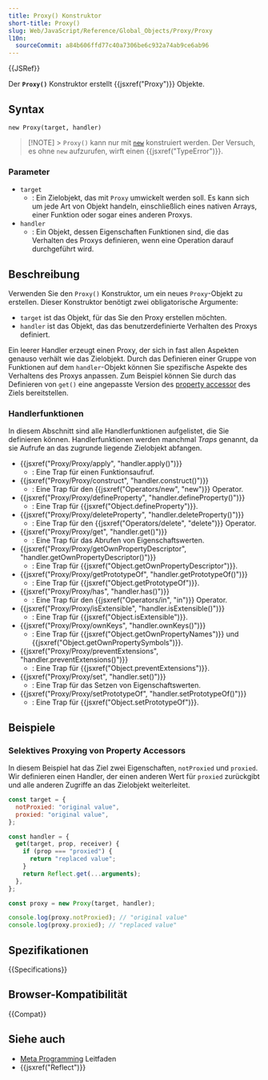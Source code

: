 ```yaml
---
title: Proxy() Konstruktor
short-title: Proxy()
slug: Web/JavaScript/Reference/Global_Objects/Proxy/Proxy
l10n:
  sourceCommit: a84b606ffd77c40a7306be6c932a74ab9ce6ab96
---
```


{{JSRef}}

Der **`Proxy()`** Konstruktor erstellt {{jsxref("Proxy")}} Objekte.

## Syntax

```js-nolint
new Proxy(target, handler)
```

> [!NOTE] > `Proxy()` kann nur mit [`new`](/de/docs/Web/JavaScript/Reference/Operators/new) konstruiert werden. Der Versuch, es ohne `new` aufzurufen, wirft einen {{jsxref("TypeError")}}.

### Parameter

- `target`
  - : Ein Zielobjekt, das mit `Proxy` umwickelt werden soll. Es kann sich um jede Art von Objekt handeln, einschließlich eines nativen Arrays, einer Funktion oder sogar eines anderen Proxys.
- `handler`
  - : Ein Objekt, dessen Eigenschaften Funktionen sind, die das Verhalten des Proxys definieren, wenn eine Operation darauf durchgeführt wird.

## Beschreibung

Verwenden Sie den `Proxy()` Konstruktor, um ein neues `Proxy`-Objekt zu erstellen. Dieser Konstruktor benötigt zwei obligatorische Argumente:

- `target` ist das Objekt, für das Sie den Proxy erstellen möchten.
- `handler` ist das Objekt, das das benutzerdefinierte Verhalten des Proxys definiert.

Ein leerer Handler erzeugt einen Proxy, der sich in fast allen Aspekten genauso verhält wie das Zielobjekt. Durch das Definieren einer Gruppe von Funktionen auf dem `handler`-Objekt können Sie spezifische Aspekte des Verhaltens des Proxys anpassen. Zum Beispiel können Sie durch das Definieren von `get()` eine angepasste Version des [property accessor](/de/docs/Web/JavaScript/Reference/Operators/Property_accessors) des Ziels bereitstellen.

### Handlerfunktionen

In diesem Abschnitt sind alle Handlerfunktionen aufgelistet, die Sie definieren können. Handlerfunktionen werden manchmal _Traps_ genannt, da sie Aufrufe an das zugrunde liegende Zielobjekt abfangen.

- {{jsxref("Proxy/Proxy/apply", "handler.apply()")}}
  - : Eine Trap für einen Funktionsaufruf.
- {{jsxref("Proxy/Proxy/construct", "handler.construct()")}}
  - : Eine Trap für den {{jsxref("Operators/new", "new")}} Operator.
- {{jsxref("Proxy/Proxy/defineProperty", "handler.defineProperty()")}}
  - : Eine Trap für {{jsxref("Object.defineProperty")}}.
- {{jsxref("Proxy/Proxy/deleteProperty", "handler.deleteProperty()")}}
  - : Eine Trap für den {{jsxref("Operators/delete", "delete")}} Operator.
- {{jsxref("Proxy/Proxy/get", "handler.get()")}}
  - : Eine Trap für das Abrufen von Eigenschaftswerten.
- {{jsxref("Proxy/Proxy/getOwnPropertyDescriptor", "handler.getOwnPropertyDescriptor()")}}
  - : Eine Trap für {{jsxref("Object.getOwnPropertyDescriptor")}}.
- {{jsxref("Proxy/Proxy/getPrototypeOf", "handler.getPrototypeOf()")}}
  - : Eine Trap für {{jsxref("Object.getPrototypeOf")}}.
- {{jsxref("Proxy/Proxy/has", "handler.has()")}}
  - : Eine Trap für den {{jsxref("Operators/in", "in")}} Operator.
- {{jsxref("Proxy/Proxy/isExtensible", "handler.isExtensible()")}}
  - : Eine Trap für {{jsxref("Object.isExtensible")}}.
- {{jsxref("Proxy/Proxy/ownKeys", "handler.ownKeys()")}}
  - : Eine Trap für {{jsxref("Object.getOwnPropertyNames")}} und
    {{jsxref("Object.getOwnPropertySymbols")}}.
- {{jsxref("Proxy/Proxy/preventExtensions", "handler.preventExtensions()")}}
  - : Eine Trap für {{jsxref("Object.preventExtensions")}}.
- {{jsxref("Proxy/Proxy/set", "handler.set()")}}
  - : Eine Trap für das Setzen von Eigenschaftswerten.
- {{jsxref("Proxy/Proxy/setPrototypeOf", "handler.setPrototypeOf()")}}
  - : Eine Trap für {{jsxref("Object.setPrototypeOf")}}.

## Beispiele

### Selektives Proxying von Property Accessors

In diesem Beispiel hat das Ziel zwei Eigenschaften, `notProxied` und `proxied`. Wir definieren einen Handler, der einen anderen Wert für `proxied` zurückgibt und alle anderen Zugriffe an das Zielobjekt weiterleitet.

```js
const target = {
  notProxied: "original value",
  proxied: "original value",
};

const handler = {
  get(target, prop, receiver) {
    if (prop === "proxied") {
      return "replaced value";
    }
    return Reflect.get(...arguments);
  },
};

const proxy = new Proxy(target, handler);

console.log(proxy.notProxied); // "original value"
console.log(proxy.proxied); // "replaced value"
```

## Spezifikationen

{{Specifications}}

## Browser-Kompatibilität

{{Compat}}

## Siehe auch

- [Meta Programming](/de/docs/Web/JavaScript/Guide/Meta_programming) Leitfaden
- {{jsxref("Reflect")}}
